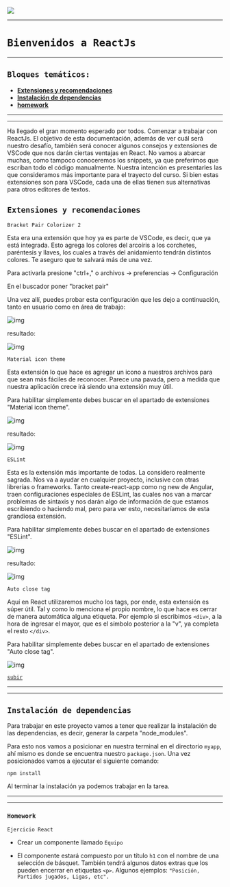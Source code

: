 <p align='left'>
  <img src="https://www.frba.utn.edu.ar/wp-content/uploads/2019/10/logo-UTNBA-PNC-2016-2019-e1570223041254.png" />
</P>

---

# `Bienvenidos a ReactJs`

---

<a id="top"></a>

## `Bloques temáticos:`

- [**Extensiones y recomendaciones**](#item1)
- [**Instalación de dependencias**](#item2)
- [**homework**](#item3)

---

---

Ha llegado el gran momento esperado por todos. Comenzar a trabajar con ReactJs. El objetivo de esta documentación, además de ver cuál será nuestro desafío, también será conocer algunos consejos y extensiones de VSCode que nos darán ciertas ventajas en React. No vamos a abarcar muchas, como tampoco conoceremos los snippets, ya que preferimos que escriban todo el código manualmente. Nuestra intención es presentarles las que consideramos más importante para el trayecto del curso. Si bien estas extensiones son para VSCode, cada una de ellas tienen sus alternativas para otros editores de textos.

<a id="item1"></a>

## `Extensiones y recomendaciones`

`Bracket Pair Colorizer 2`

Esta era una extensión que hoy ya es parte de VSCode, es decir, que ya está integrada. Esto agrega los colores del arcoíris a los corchetes, paréntesis y llaves, los cuales a través del anidamiento tendrán distintos colores. Te aseguro que te salvará más de una vez.

Para activarla presione "ctrl+," o archivos -> preferencias -> Configuración

En el buscador poner "bracket pair"

Una vez allí, puedes probar esta configuración que les dejo a continuación, tanto en usuario como en área de trabajo:

![img](./img/img-1.png)

resultado:

![img](./img/img-2.png)

`Material icon theme`

Esta extensión lo que hace es agregar un icono a nuestros archivos para que sean más fáciles de reconocer. Parece una pavada, pero a medida que nuestra aplicación crece irá siendo una extensión muy útil.

Para habilitar simplemente debes buscar en el apartado de extensiones "Material icon theme".

![img](./img/img-3.png)

resultado:

![img](./img/img-4.png)

`ESLint`

Esta es la extensión más importante de todas. La considero realmente sagrada. Nos va a ayudar en cualquier proyecto, inclusive con otras librerías o frameworks. Tanto create-react-app como ng new de Angular, traen configuraciones especiales de ESLint, las cuales nos van a marcar problemas de sintaxis y nos darán algo de información de que estamos escribiendo o haciendo mal, pero para ver esto, necesitaríamos de esta grandiosa extensión.

Para habilitar simplemente debes buscar en el apartado de extensiones "ESLint".

![img](./img/img-5.png)

resultado:

![img](./img/img-6.png)

`Auto close tag`

Aquí en React utilizaremos mucho los tags, por ende, esta extensión es súper útil. Tal y como lo menciona el propio nombre, lo que hace es cerrar de manera automática alguna etiqueta. Por ejemplo si escribimos `<div>`, a la hora de ingresar el mayor, que es el símbolo posterior a la "v", ya completa el resto `</div>`.

Para habilitar simplemente debes buscar en el apartado de extensiones "Auto close tag".

![img](./img/img-7.png)

[`subir`](#top)

---

---

<a id="item2"></a>

## `Instalación de dependencias`

Para trabajar en este proyecto vamos a tener que realizar la instalación de las dependencias, es decir, generar la carpeta "node_modules".

Para esto nos vamos a posicionar en nuestra terminal en el directorio `myapp`, ahí mismo es donde se encuentra nuestro `package.json`.
Una vez posicionados vamos a ejecutar el siguiente comando:

```
npm install
```

Al terminar la instalación ya podemos trabajar en la tarea.

---

---

<a id="item3"></a>

### `Homework`

`Ejercicio React`

- Crear un componente llamado `Equipo`

- El componente estará compuesto por un título `h1` con el nombre de una selección de básquet. También tendrá algunos datos extras que los pueden encerrar en etiquetas `<p>`. Algunos ejemplos: `"Posición, Partidos jugados, Ligas, etc".`
